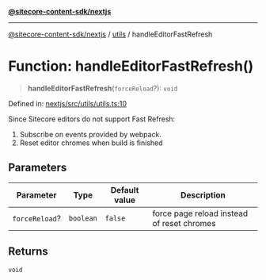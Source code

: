 [**@sitecore-content-sdk/nextjs**](../../README.md)

***

[@sitecore-content-sdk/nextjs](../../README.md) / [utils](../README.md) / handleEditorFastRefresh

# Function: handleEditorFastRefresh()

> **handleEditorFastRefresh**(`forceReload`?): `void`

Defined in: [nextjs/src/utils/utils.ts:10](https://github.com/Sitecore/content-sdk/blob/7431276a7299d7d9f331859c62da70341d8eed40/packages/nextjs/src/utils/utils.ts#L10)

Since Sitecore editors do not support Fast Refresh:
1. Subscribe on events provided by webpack.
2. Reset editor chromes when build is finished

## Parameters

| Parameter | Type | Default value | Description |
| ------ | ------ | ------ | ------ |
| `forceReload`? | `boolean` | `false` | force page reload instead of reset chromes |

## Returns

`void`
